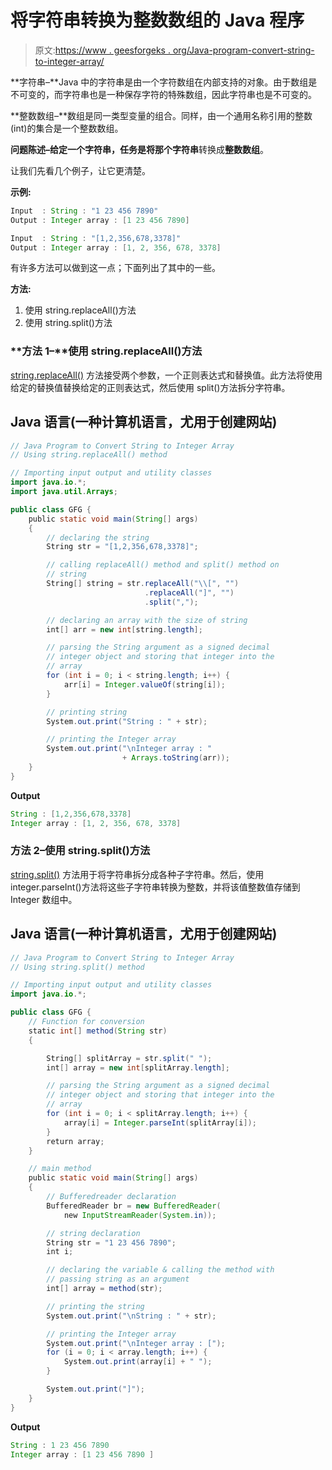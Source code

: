 # 将字符串转换为整数数组的 Java 程序

> 原文:[https://www . geesforgeks . org/Java-program-convert-string-to-integer-array/](https://www.geeksforgeeks.org/java-program-to-convert-string-to-integer-array/)

**字符串–**Java 中的字符串是由一个字符数组在内部支持的对象。由于数组是不可变的，而字符串也是一种保存字符的特殊数组，因此字符串也是不可变的。

**整数数组–**数组是同一类型变量的组合。同样，由一个通用名称引用的整数(int)的集合是一个整数数组。

**问题陈述–**给定一个字符串，任务是将那个**字符串**转换成**整数数组**。

让我们先看几个例子，让它更清楚。

**示例:**

```java
Input  : String : "1 23 456 7890"
Output : Integer array : [1 23 456 7890]
```

```java
Input  : String : "[1,2,356,678,3378]"
Output : Integer array : [1, 2, 356, 678, 3378]
```

有许多方法可以做到这一点；下面列出了其中的一些。

**方法:**

1.  使用 string.replaceAll()方法
2.  使用 string.split()方法

### **方法 1–**使用 string.replaceAll()方法

[string.replaceAll()](https://www.geeksforgeeks.org/java-lang-string-replace-method-java/) 方法接受两个参数，一个正则表达式和替换值。此方法将使用给定的替换值替换给定的正则表达式，然后使用 split()方法拆分字符串。

## Java 语言(一种计算机语言，尤用于创建网站)

```java
// Java Program to Convert String to Integer Array
// Using string.replaceAll() method

// Importing input output and utility classes
import java.io.*;
import java.util.Arrays;

public class GFG {
    public static void main(String[] args)
    {
        // declaring the string
        String str = "[1,2,356,678,3378]";

        // calling replaceAll() method and split() method on
        // string
        String[] string = str.replaceAll("\\[", "")
                              .replaceAll("]", "")
                              .split(",");

        // declaring an array with the size of string
        int[] arr = new int[string.length];

        // parsing the String argument as a signed decimal
        // integer object and storing that integer into the
        // array
        for (int i = 0; i < string.length; i++) {
            arr[i] = Integer.valueOf(string[i]);
        }

        // printing string
        System.out.print("String : " + str);

        // printing the Integer array
        System.out.print("\nInteger array : "
                         + Arrays.toString(arr));
    }
}
```

**Output**

```java
String : [1,2,356,678,3378]
Integer array : [1, 2, 356, 678, 3378]
```

### **方法 2–使用 string.split()方法**

[string.split()](https://www.geeksforgeeks.org/split-string-java-examples/) 方法用于将字符串拆分成各种子字符串。然后，使用 integer.parseInt()方法将这些子字符串转换为整数，并将该值整数值存储到 Integer 数组中。

## Java 语言(一种计算机语言，尤用于创建网站)

```java
// Java Program to Convert String to Integer Array
// Using string.split() method

// Importing input output and utility classes
import java.io.*;

public class GFG {
    // Function for conversion
    static int[] method(String str)
    {

        String[] splitArray = str.split(" ");
        int[] array = new int[splitArray.length];

        // parsing the String argument as a signed decimal
        // integer object and storing that integer into the
        // array
        for (int i = 0; i < splitArray.length; i++) {
            array[i] = Integer.parseInt(splitArray[i]);
        }
        return array;
    }

    // main method
    public static void main(String[] args)
    {
        // Bufferedreader declaration
        BufferedReader br = new BufferedReader(
            new InputStreamReader(System.in));

        // string declaration
        String str = "1 23 456 7890";
        int i;

        // declaring the variable & calling the method with
        // passing string as an argument
        int[] array = method(str);

        // printing the string
        System.out.print("\nString : " + str);

        // printing the Integer array
        System.out.print("\nInteger array : [");
        for (i = 0; i < array.length; i++) {
            System.out.print(array[i] + " ");
        }

        System.out.print("]");
    }
}
```

**Output**

```java
String : 1 23 456 7890
Integer array : [1 23 456 7890 ]
```